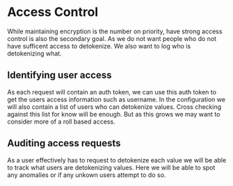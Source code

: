 # Access Control
While maintaining encryption is the number on priority, have strong access control is also the secondary goal. As we do not want people who do not have sufficent access to detokenize. We also want to log who is detokenizing what.

## Identifying user access
As each request will contain an auth token, we can use this auth token to get the users access information such as username. In the configuration we will also contain a list of users who can detokenize values. Cross checking against this list for know will be enough. But as this grows we may want to consider more of a roll based access.


## Auditing access requests
As a user effectively has to request to detokenize each value we will be able to track what users are detokenizing values. Here we will be able to spot any anomalies or if any unkown users attempt to do so.